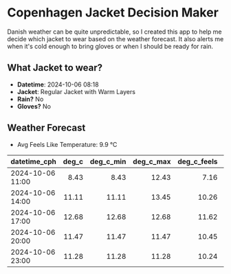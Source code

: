 
# Copenhagen Jacket Decision Maker

Danish weather can be quite unpredictable, so I created this app to help me decide which jacket to wear based on the weather forecast. 
It also alerts me when it's cold enough to bring gloves or when I should be ready for rain.

## What Jacket to wear?

- **Datetime**: 2024-10-06 08:18
- **Jacket**: Regular Jacket with Warm Layers
- **Rain?** No
- **Gloves?** No

## Weather Forecast
- Avg Feels Like Temperature: 9.9 °C

| datetime_cph     |   deg_c |   deg_c_min |   deg_c_max |   deg_c_feels | weather   | wind   | rain   |
|:-----------------|--------:|------------:|------------:|--------------:|:----------|:-------|:-------|
| 2024-10-06 11:00 |    8.43 |        8.43 |       12.43 |          7.16 | Clouds    | Low    | None   |
| 2024-10-06 14:00 |   11.11 |       11.11 |       13.45 |         10.26 | Clouds    | Low    | None   |
| 2024-10-06 17:00 |   12.68 |       12.68 |       12.68 |         11.62 | Clear     | Low    | None   |
| 2024-10-06 20:00 |   11.47 |       11.47 |       11.47 |         10.45 | Clear     | Low    | None   |
| 2024-10-06 23:00 |   11.28 |       11.28 |       11.28 |         10.24 | Clear     | Low    | None   |
        